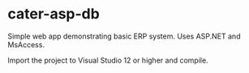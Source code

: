 # cater-asp-db
Simple web app demonstrating basic ERP system. Uses ASP.NET and MsAccess.

Import the project to Visual Studio 12 or higher and compile.
